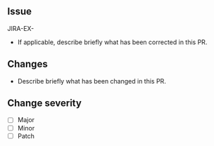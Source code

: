 ## Issue

JIRA-EX-

- If applicable, describe briefly what has been corrected in this PR.

## Changes

- Describe briefly what has been changed in this PR.

## Change severity

- [ ] Major
- [ ] Minor
- [ ] Patch
